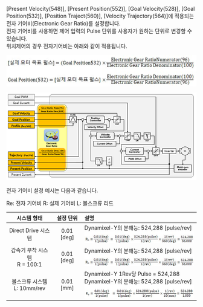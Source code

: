 
[Present Velocity(548)], [Present Position(552)], [Goal Velocity(528)], [Goal Position(532)], [Position Traject(560)], [Velocity Trajectory(564)]에 적용되는 전자 기어비(Electronic Gear Ratio)를 설정합니다.  
전자 기어비를 사용하면 제어 입력의 Pulse 단위를 사용자가 원하는 단위로 변경할 수 있습니다.  
위치제어의 경우 전자기어비는 아래와 같이 적용됩니다.
<!--
[실제 모터 목표 펄스] = [Goal Position(532)] &#10005; Electronic Gear Ratio Numerator(96)/Electronic Gear Ratio Denominator(100)  
Goal Position532 = 실제 모터 목표 펄스 &#10005; Electronic Gear Ratio Denominator(100)/Electronic Electronic Gear Ratio Numerator(96)
-->

![](/assets/images/dxl/y/dy_equation_1.jpg)

![](/assets/images/dxl/y/electronic_gear.PNG)

전자 기어비 설정 예시는 다음과 같습니다.

Re: 전자 기어비 R: 실제 기어비 L: 볼스크류 리드
<!--| 시스템 형태                      | 설정 단위    | 설명                             |
|:-------------------------------:|:-----------:|:--------------------------------|
| Direct Drive 시스템              | 0.01 [deg] | Dynamixel-Y의 분해능: 524,288 [pulse/rev]<br />R<sub>e</sub> = $\frac{0.01(deg)}{1(pulse)}$ = $\frac{0.01(deg)}{1(pulse)}$ &#10005; $\frac{524,288(pulse)}{1(rev)}$ &#10005; $\frac{1(rev)}{360(deg)}$ = $\frac{524,288}{36,000}$  |
| 감속기 부착 시스템<br />R = 100:1 | 0.01 [deg] | Dynamixel-Y의 분해능: 524,288 [pulse/rev]<br />R<sub>e</sub> = $\frac{0.01(deg)}{1(pulse)}$ = $\frac{0.01(deg)}{1(pulse)}$ &#10005; $\frac{524,288(pulse)}{1(rev)}$ &#10005; $\frac{1(rev)}{360(deg)}$ = $\frac{524,288}{36,000}$  |
| 볼스크류 시스템<br />L: 10mm/rev  | 0.01 [mm]  | Dynamixel-Y 1Rev당 Pulse = 524,288<br />Dynamixel-Y의 분해능: 524,288 [pulse/rev]<br />R<sub>e</sub> = $\frac{0.01(mm)}{1(pulse)}$ = $\frac{0.01(mm)}{1(pulse)}$ &#10005; $\frac{524,288(pulse)}{1(rev)}$ &#10005; $\frac{1(rev)}{10(mm)}$ = $\frac{524,288}{1,000}$  |-->

| 시스템 형태                      | 설정 단위    | 설명                             |
|:-------------------------------:|:-----------:|:--------------------------------|
| Direct Drive 시스템              | 0.01 [deg] | Dynamixel-Y의 분해능: 524,288 [pulse/rev]<br />![](/assets/images/dxl/y/dy_equation_2.jpg)  |
| 감속기 부착 시스템<br />R = 100:1 | 0.01 [deg] | Dynamixel-Y의 분해능: 524,288 [pulse/rev]<br />![](/assets/images/dxl/y/dy_equation_2.jpg)  |
| 볼스크류 시스템<br />L: 10mm/rev  | 0.01 [mm]  | Dynamixel-Y 1Rev당 Pulse = 524,288<br />Dynamixel-Y의 분해능: 524,288 [pulse/rev]<br />![](/assets/images/dxl/y/dy_equation_3.jpg)  |

